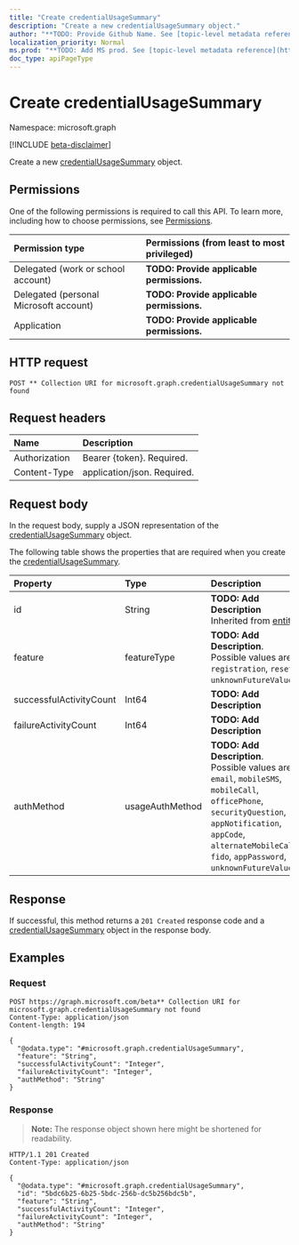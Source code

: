 ```yaml
---
title: "Create credentialUsageSummary"
description: "Create a new credentialUsageSummary object."
author: "**TODO: Provide Github Name. See [topic-level metadata reference](https://msgo.azurewebsites.net/add/document/guidelines/metadata.html#topic-level-metadata)**"
localization_priority: Normal
ms.prod: "**TODO: Add MS prod. See [topic-level metadata reference](https://msgo.azurewebsites.net/add/document/guidelines/metadata.html#topic-level-metadata)**"
doc_type: apiPageType
---
```


# Create credentialUsageSummary
Namespace: microsoft.graph

[!INCLUDE [beta-disclaimer](../../includes/beta-disclaimer.md)]

Create a new [credentialUsageSummary](../resources/credentialusagesummary.md) object.

## Permissions
One of the following permissions is required to call this API. To learn more, including how to choose permissions, see [Permissions](/graph/permissions-reference).

|Permission type|Permissions (from least to most privileged)|
|:---|:---|
|Delegated (work or school account)|**TODO: Provide applicable permissions.**|
|Delegated (personal Microsoft account)|**TODO: Provide applicable permissions.**|
|Application|**TODO: Provide applicable permissions.**|

## HTTP request

<!-- {
  "blockType": "ignored"
}
-->
``` http
POST ** Collection URI for microsoft.graph.credentialUsageSummary not found
```

## Request headers
|Name|Description|
|:---|:---|
|Authorization|Bearer {token}. Required.|
|Content-Type|application/json. Required.|

## Request body
In the request body, supply a JSON representation of the [credentialUsageSummary](../resources/credentialusagesummary.md) object.

The following table shows the properties that are required when you create the [credentialUsageSummary](../resources/credentialusagesummary.md).

|Property|Type|Description|
|:---|:---|:---|
|id|String|**TODO: Add Description** Inherited from [entity](../resources/entity.md)|
|feature|featureType|**TODO: Add Description**. Possible values are: `registration`, `reset`, `unknownFutureValue`.|
|successfulActivityCount|Int64|**TODO: Add Description**|
|failureActivityCount|Int64|**TODO: Add Description**|
|authMethod|usageAuthMethod|**TODO: Add Description**. Possible values are: `email`, `mobileSMS`, `mobileCall`, `officePhone`, `securityQuestion`, `appNotification`, `appCode`, `alternateMobileCall`, `fido`, `appPassword`, `unknownFutureValue`.|



## Response

If successful, this method returns a `201 Created` response code and a [credentialUsageSummary](../resources/credentialusagesummary.md) object in the response body.

## Examples

### Request
<!-- {
  "blockType": "request",
  "name": "create_credentialusagesummary_from_"
}
-->
``` http
POST https://graph.microsoft.com/beta** Collection URI for microsoft.graph.credentialUsageSummary not found
Content-Type: application/json
Content-length: 194

{
  "@odata.type": "#microsoft.graph.credentialUsageSummary",
  "feature": "String",
  "successfulActivityCount": "Integer",
  "failureActivityCount": "Integer",
  "authMethod": "String"
}
```


### Response
>**Note:** The response object shown here might be shortened for readability.
<!-- {
  "blockType": "response",
  "truncated": true,
  "@odata.type": "microsoft.graph.credentialUsageSummary"
}
-->
``` http
HTTP/1.1 201 Created
Content-Type: application/json

{
  "@odata.type": "#microsoft.graph.credentialUsageSummary",
  "id": "5bdc6b25-6b25-5bdc-256b-dc5b256bdc5b",
  "feature": "String",
  "successfulActivityCount": "Integer",
  "failureActivityCount": "Integer",
  "authMethod": "String"
}
```

